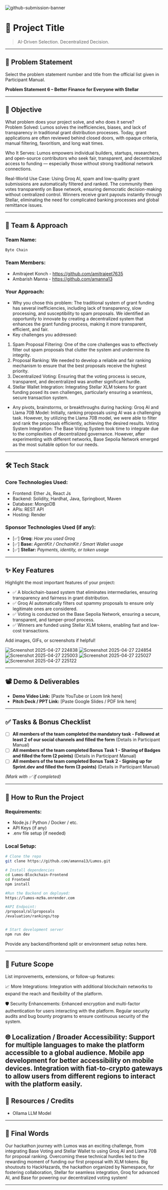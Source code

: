 ![github-submission-banner](https://github.com/user-attachments/assets/a1493b84-e4e2-456e-a791-ce35ee2bcf2f)

# 🚀 Project Title

> AI-Driven Selection. Decentralized Decision.

---

## 📌 Problem Statement

Select the problem statement number and title from the official list given in Participant Manual.

**Problem Statement 6 – Better Finance for Everyone with Stellar**

---

## 🎯 Objective

What problem does your project solve, and who does it serve?  
Problem Solved:
Lumos solves the inefficiencies, biases, and lack of transparency in traditional grant distribution processes.
Today, grant applications are often reviewed behind closed doors, with opaque criteria, manual filtering, favoritism, and long wait times.

Who It Serves:
Lumos empowers individual builders, startups, researchers, and open-source contributors who seek fair, transparent, and decentralized access to funding — especially those without strong traditional network connections.

Real-World Use Case:
Using Groq AI, spam and low-quality grant submissions are automatically filtered and ranked. The community then votes transparently on Base network, ensuring democratic decision-making without centralized control.
Winners receive grant payouts instantly through Stellar, eliminating the need for complicated banking processes and global remittance issues.

---

## 🧠 Team & Approach

### Team Name:  
`Byte Chain`

### Team Members:  
- Amitrajeet Konch - https://github.com/amitrajeet7635 
- Ambarish Manna - https://github.com/amanna13

### Your Approach:  
- Why you chose this problem: 
The traditional system of grant funding has several inefficiencies, including lack of transparency, slow processing, and susceptibility to spam proposals. We identified an opportunity to innovate by creating a decentralized system that enhances the grant funding process, making it more transparent, efficient, and fair.
- Key challenges you addressed:
1. Spam Proposal Filtering: One of the core challenges was to effectively filter out spam proposals that clutter the system and undermine its integrity.
2. Proposal Ranking: We needed to develop a reliable and fair ranking mechanism to ensure that the best proposals receive the highest priority.
3. Decentralized Voting: Ensuring that the voting process is secure, transparent, and decentralized was another significant hurdle.
4. Stellar Wallet Integration: Integrating Stellar XLM tokens for grant funding posed its own challenges, particularly ensuring a seamless, secure transaction system.
   
- Any pivots, brainstorms, or breakthroughs during hacking:
Groq AI and Llama 70B Model: Initially, ranking proposals using AI was a challenging task. However, by utilizing the Llama 70B model, we were able to filter and rank the proposals efficiently, achieving the desired results. Voting System Integration: The Base Voting System took time to integrate due to the complexities of decentralized governance. However, after experimenting with different networks, Base Sepolia Network emerged as the most suitable option for our needs.

---

## 🛠️ Tech Stack

### Core Technologies Used:
- Frontend: Ether Js, React Js
- Backend: Solidity, Hardhat, Java, Springboot, Maven
- Database: MongoDB
- APIs: REST API
- Hosting: Render

### Sponsor Technologies Used (if any):
- [✅] **Groq:** _How you used Groq_   
- [✅] **Base:** _AgentKit / OnchainKit / Smart Wallet usage_  
- [✅] **Stellar:** _Payments, identity, or token usage_
---

## ✨ Key Features

Highlight the most important features of your project:

- ✅ A blockchain-based system that eliminates intermediaries, ensuring transparency and fairness in grant distribution.
- ✅ Groq AI automatically filters out spammy proposals to ensure only legitimate ones are considered. 
- ✅ Voting is conducted on the Base Sepolia Network, ensuring a secure, transparent, and tamper-proof process.
- ✅ Winners are funded using Stellar XLM tokens, enabling fast and low-cost transactions.

Add images, GIFs, or screenshots if helpful!

![Screenshot 2025-04-27 224838](https://github.com/user-attachments/assets/288bc404-ccc7-4063-ac70-823b70cadebd)
![Screenshot 2025-04-27 224854](https://github.com/user-attachments/assets/8c9b2d61-9bce-46c1-9c38-cebad3aba403)
![Screenshot 2025-04-27 225003](https://github.com/user-attachments/assets/863d83e3-3802-4053-b4a8-cf2239a1d4ae)
![Screenshot 2025-04-27 225027](https://github.com/user-attachments/assets/459153e5-d8f6-48e2-a11d-b15d7ac1522b)
![Screenshot 2025-04-27 225122](https://github.com/user-attachments/assets/9b9e0346-e994-4246-9477-1d09a32d5a5b)

---

## 📽️ Demo & Deliverables

- **Demo Video Link:** [Paste YouTube or Loom link here]  
- **Pitch Deck / PPT Link:** [Paste Google Slides / PDF link here]  

---

## ✅ Tasks & Bonus Checklist

- [ ] **All members of the team completed the mandatory task - Followed at least 2 of our social channels and filled the form** (Details in Participant Manual)  
- [ ] **All members of the team completed Bonus Task 1 - Sharing of Badges and filled the form (2 points)**  (Details in Participant Manual)
- [ ] **All members of the team completed Bonus Task 2 - Signing up for Sprint.dev and filled the form (3 points)**  (Details in Participant Manual)

*(Mark with ✅ if completed)*

---

## 🧪 How to Run the Project

### Requirements:
- Node.js / Python / Docker / etc.
- API Keys (if any)
- .env file setup (if needed)

### Local Setup:
```bash
# Clone the repo
git clone https://github.com/amanna13/Lumos.git

# Install dependencies
cd Lumos-Blockchain-Frontend
cd Frontend
npm install

#Run the Backend on deployed:
https://lumos-mz9a.onrender.com

#API Endpoint:
/proposal/allproposals
/evaluation/rankings/top


# Start development server
npm run dev

```

Provide any backend/frontend split or environment setup notes here.

---

## 🧬 Future Scope

List improvements, extensions, or follow-up features:

📈 More Integrations:
Integration with additional blockchain networks to expand the reach and flexibility of the platform.

🛡️ Security Enhancements:
Enhanced encryption and multi-factor authentication for users interacting with the platform.
Regular security audits and bug bounty programs to ensure continuous security of the system.

🌐 Localization / Broader Accessibility:
Support for multiple languages to make the platform accessible to a global audience.
Mobile app development for better accessibility on mobile devices.
Integration with fiat-to-crypto gateways to allow users from different regions to interact with the platform easily.
---

## 📎 Resources / Credits

- Ollama LLM Model

---

## 🏁 Final Words

Our hackathon journey with Lumos was an exciting challenge, from integrating Base Voting and Stellar Wallet to using Groq AI and Llama 70B for proposal ranking. Overcoming these technical hurdles led to the rewarding moment of funding our first proposal with XLM tokens. Big shoutouts to HackHazards, the hackathon organized by Namespace, for fostering collaboration, Stellar for seamless integration, Groq for advanced AI, and Base for powering our decentralized voting system!

---
